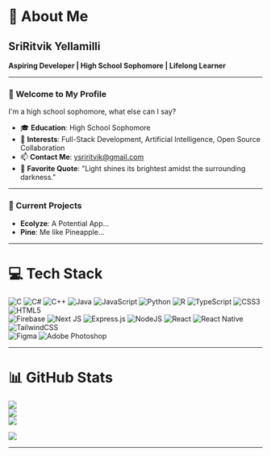 # 💫 About Me  
## SriRitvik Yellamilli  
**Aspiring Developer | High School Sophomore | Lifelong Learner**  

---

### 👋 Welcome to My Profile  

I'm a high school sophomore, what else can I say?  

- 🎓 **Education**: High School Sophomore  
- 🚀 **Interests**: Full-Stack Development, Artificial Intelligence, Open Source Collaboration  
- 📫 **Contact Me**: [ysriritvik@gmail.com](mailto:ysriritvik@gmail.com)  
- 🌟 **Favorite Quote**: "Light shines its brightest amidst the surrounding darkness."  

---

### 🎯 Current Projects  

- **Ecolyze**: A Potential App...
- **Pine**: Me like Pineapple...

---

# 💻 Tech Stack  

![C](https://img.shields.io/badge/c-%2300599C.svg?style=for-the-badge&logo=c&logoColor=white) 
![C#](https://img.shields.io/badge/c%23-%23239120.svg?style=for-the-badge&logo=csharp&logoColor=white) 
![C++](https://img.shields.io/badge/c++-%2300599C.svg?style=for-the-badge&logo=c%2B%2B&logoColor=white) 
![Java](https://img.shields.io/badge/java-%23ED8B00.svg?style=for-the-badge&logo=openjdk&logoColor=white) 
![JavaScript](https://img.shields.io/badge/javascript-%23323330.svg?style=for-the-badge&logo=javascript&logoColor=%23F7DF1E) 
![Python](https://img.shields.io/badge/python-3670A0?style=for-the-badge&logo=python&logoColor=ffdd54) 
![R](https://img.shields.io/badge/r-%23276DC3.svg?style=for-the-badge&logo=r&logoColor=white) 
![TypeScript](https://img.shields.io/badge/typescript-%23007ACC.svg?style=for-the-badge&logo=typescript&logoColor=white) 
![CSS3](https://img.shields.io/badge/css3-%231572B6.svg?style=for-the-badge&logo=css3&logoColor=white) 
![HTML5](https://img.shields.io/badge/html5-%23E34F26.svg?style=for-the-badge&logo=html5&logoColor=white)  
![Firebase](https://img.shields.io/badge/firebase-%23039BE5.svg?style=for-the-badge&logo=firebase) 
![Next JS](https://img.shields.io/badge/Next-black?style=for-the-badge&logo=next.js&logoColor=white) 
![Express.js](https://img.shields.io/badge/express.js-%23404d59.svg?style=for-the-badge&logo=express&logoColor=%2361DAFB) 
![NodeJS](https://img.shields.io/badge/node.js-6DA55F?style=for-the-badge&logo=node.js&logoColor=white) 
![React](https://img.shields.io/badge/react-%2320232a.svg?style=for-the-badge&logo=react&logoColor=%2361DAFB) 
![React Native](https://img.shields.io/badge/react_native-%2320232a.svg?style=for-the-badge&logo=react&logoColor=%2361DAFB) 
![TailwindCSS](https://img.shields.io/badge/tailwindcss-%2338B2AC.svg?style=for-the-badge&logo=tailwind-css&logoColor=white)  
![Figma](https://img.shields.io/badge/figma-%23F24E1E.svg?style=for-the-badge&logo=figma&logoColor=white) 
![Adobe Photoshop](https://img.shields.io/badge/adobe%20photoshop-%2331A8FF.svg?style=for-the-badge&logo=adobe%20photoshop&logoColor=white)  

---

# 📊 GitHub Stats  

![](https://github-readme-stats.vercel.app/api?username=SriRitvik-Yellamilli&theme=github_dark&hide_border=false&include_all_commits=false&count_private=false)  
![](https://github-readme-streak-stats.herokuapp.com/?user=SriRitvik-Yellamilli&theme=github_dark&hide_border=false)  
![](https://github-readme-stats.vercel.app/api/top-langs/?username=SriRitvik-Yellamilli&theme=github_dark&hide_border=false&include_all_commits=false&count_private=false&layout=compact)  

[![](https://visitcount.itsvg.in/api?id=SriRitvik-Yellamilli&icon=2&color=12)](https://visitcount.itsvg.in)

---
<!-- Proudly created with GPRM ( https://gprm.itsvg.in ) -->
